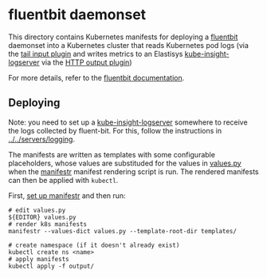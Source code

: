 # fluentbit daemonset

This directory contains Kubernetes manifests for deploying a
[fluentbit](https://fluentbit.io/) daemonset into a Kubernetes cluster that
reads Kubernetes pod logs (via the [tail input
plugin](https://fluentbit.io/documentation/current/input/tail.html) and writes
metrics to an Elastisys [kube-insight-logserver](https://github.com/elastisys/kube-insight-logserver) via the [HTTP output
plugin](https://fluentbit.io/documentation/current/output/http.html))

For more details, refer to the [fluentbit
documentation](https://fluentbit.io/documentation/current/).


## Deploying
Note: you need to set up a
[kube-insight-logserver](https://github.com/elastisys/kube-insight-logserver)
somewhere to receive the logs collected by fluent-bit. For this, follow the
instructions in [../../servers/logging](../../servers/logging/README.md).

The manifests are written as templates with some configurable placeholders,
whose values are substituded for the values in [values.py](values.py) when
the [manifestr](../../../manifestr) manifest rendering script is run. The
rendered manifests can then be applied with `kubectl`.

First, [set up manifestr](../../../manifestr/README.md) and then run:

    # edit values.py
    ${EDITOR} values.py
    # render k8s manifests
    manifestr --values-dict values.py --template-root-dir templates/

	# create namespace (if it doesn't already exist)
	kubectl create ns <name>
    # apply manifests
    kubectl apply -f output/
